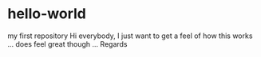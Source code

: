 # hello-world
my first repository
Hi everybody,
I just want to get a feel of how this works ...
does feel great though ...
Regards
